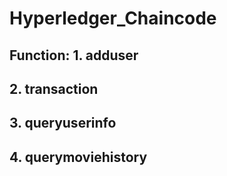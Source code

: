 # Hyperledger_Chaincode
## Function:  1. adduser
##            2. transaction
##            3. queryuserinfo
##            4. querymoviehistory
